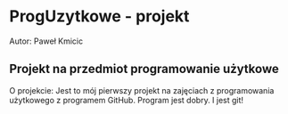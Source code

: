 # ProgUzytkowe - projekt
Autor: Paweł Kmicic
## Projekt na przedmiot programowanie użytkowe
O projekcie: Jest to mój pierwszy projekt na zajęciach z programowania użytkowego z programem GitHub. Program jest dobry.
I jest git!


